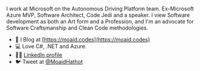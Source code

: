 I work at Microsoft on the Autonomous Driving Platform team. Ex-Microsoft Azure MVP, Software Architect, Code Jedi and a speaker. I view Software development as both an Art form and a Profession, and I'm an advocate for Software Craftsmanship and Clean Code methodologies.
 
 - 📝 I Blog at [https://moaid.codes](https://moaid.codes)
 - 💻 Love C#, .NET and Azure.
 - 🧑🏻 [LinkedIn profile](https://www.linkedin.com/in/moaid-hathot-607a4348/)
 - 🐦 Tweet at [@MoaidHathot](https://twitter.com/MoaidHathot)
